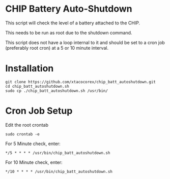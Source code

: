 CHIP Battery Auto-Shutdown
============================

This script will check the level of a battery attached to the CHIP.

This needs to be run as root due to the shutdown command.

This script does not have a loop internal to it and should be set to a cron job (preferably root cron) at a 5 or 10 minute interval.

# Installation

  ```
  git clone https://github.com/xtacocorex/chip_batt_autoshutdown.git
  cd chip_batt_autoshutdown.sh
  sudo cp ./chip_batt_autoshutdown.sh /usr/bin/
  ```

# Cron Job Setup

Edit the root crontab

  ```
  sudo crontab -e
  ```

For 5 Minute check, enter:

  ```
  */5 * * * * /usr/bin/chip_batt_autoshutdown.sh
  ```

For 10 Minute check, enter:

  ```
  */10 * * * * /usr/bin/chip_batt_autoshutdown.sh
  ```


